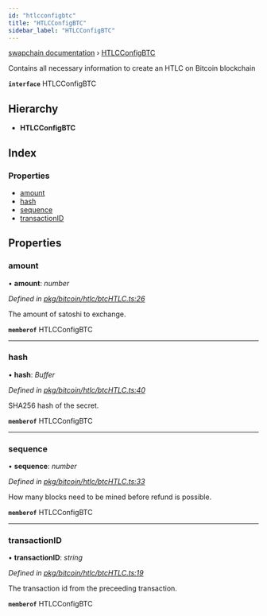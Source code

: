 ```yaml
---
id: "htlcconfigbtc"
title: "HTLCConfigBTC"
sidebar_label: "HTLCConfigBTC"
---
```


[swapchain documentation](../globals.md) › [HTLCConfigBTC](htlcconfigbtc.md)

Contains all necessary information to create an HTLC on Bitcoin blockchain

**`interface`** HTLCConfigBTC

## Hierarchy

- **HTLCConfigBTC**

## Index

### Properties

- [amount](htlcconfigbtc.md#amount)
- [hash](htlcconfigbtc.md#hash)
- [sequence](htlcconfigbtc.md#sequence)
- [transactionID](htlcconfigbtc.md#transactionid)

## Properties

### amount

• **amount**: _number_

_Defined in [pkg/bitcoin/htlc/btcHTLC.ts:26](https://github.com/chronark/swapchain/blob/6beff0a/src/pkg/bitcoin/htlc/btcHTLC.ts#L26)_

The amount of satoshi to exchange.

**`memberof`** HTLCConfigBTC

---

### hash

• **hash**: _Buffer_

_Defined in [pkg/bitcoin/htlc/btcHTLC.ts:40](https://github.com/chronark/swapchain/blob/6beff0a/src/pkg/bitcoin/htlc/btcHTLC.ts#L40)_

SHA256 hash of the secret.

**`memberof`** HTLCConfigBTC

---

### sequence

• **sequence**: _number_

_Defined in [pkg/bitcoin/htlc/btcHTLC.ts:33](https://github.com/chronark/swapchain/blob/6beff0a/src/pkg/bitcoin/htlc/btcHTLC.ts#L33)_

How many blocks need to be mined before refund is possible.

**`memberof`** HTLCConfigBTC

---

### transactionID

• **transactionID**: _string_

_Defined in [pkg/bitcoin/htlc/btcHTLC.ts:19](https://github.com/chronark/swapchain/blob/6beff0a/src/pkg/bitcoin/htlc/btcHTLC.ts#L19)_

The transaction id from the preceeding transaction.

**`memberof`** HTLCConfigBTC
